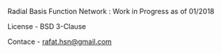 Radial Basis Function Network : Work in Progress as of 01/2018

License - BSD 3-Clause

Contace - rafat.hsn@gmail.com
